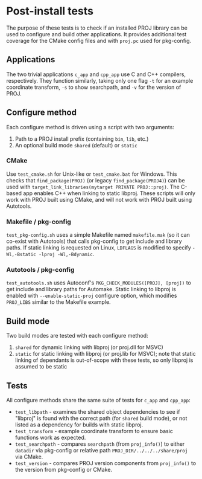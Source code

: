 # Post-install tests

The purpose of these tests is to check if an installed PROJ library can be used
to configure and build other applications. It provides additional test coverage
for the CMake config files and with `proj.pc` used for pkg-config.

## Applications

The two trivial applications `c_app` and `cpp_app` use C and C++ compilers,
respectively. They function similarly, taking only one flag `-t` for an example
coordinate transform, `-s` to show searchpath, and `-v` for the version of PROJ.

## Configure method

Each configure method is driven using a script with two arguments:

1. Path to a PROJ install prefix (containing `bin`, `lib`, etc.)
2. An optional build mode `shared` (default) or `static`

### CMake

Use `test_cmake.sh` for Unix-like or `test_cmake.bat` for Windows. This checks
that `find_package(PROJ)` (or legacy `find_package(PROJ4)`) can be used with
`target_link_libraries(mytarget PRIVATE PROJ::proj)`. The C-based app enables
C++ when linking to static libproj. These scripts will only work with PROJ
built using CMake, and will not work with PROJ built using Autotools.

### Makefile / pkg-config

`test_pkg-config.sh` uses a simple Makefile named `makefile.mak` (so it can
co-exist with Autotools) that calls pkg-config to get include and library
paths. If static linking is requested on Linux, `LDFLAGS` is modified to
specify `-Wl,-Bstatic -lproj -Wl,-Bdynamic`.

### Autotools / pkg-config

`test_autotools.sh` uses Autoconf's `PKG_CHECK_MODULES([PROJ], [proj])`
to get include and library paths for Automake. Static linking to libproj
is enabled with `--enable-static-proj` configure option, which modifies
`PROJ_LIBS` similar to the Makefile example.

## Build mode

Two build modes are tested with each configure method:

1. `shared` for dynamic linking with libproj (or proj.dll for MSVC)
2. `static` for static linking with libproj (or proj.lib for MSVC);
    note that static linking of dependants is out-of-scope with these tests,
    so only libproj is assumed to be static

## Tests

All configure methods share the same suite of tests for `c_app` and `cpp_app`:

- `test_libpath` - examines the shared object dependencies to see if "libproj"
  is found with the correct path (for `shared` build mode), or not listed as
  a dependency for builds with static libproj.
- `test_transform` - example coordinate transform to ensure basic functions
  work as expected.
- `test_searchpath` - compares `searchpath` (from `proj_info()`) to either
  `datadir` via pkg-config or relative path `PROJ_DIR/../../../share/proj`
  via CMake.
- `test_version` - compares PROJ version components from `proj_info()` to the
  version from pkg-config or CMake.
